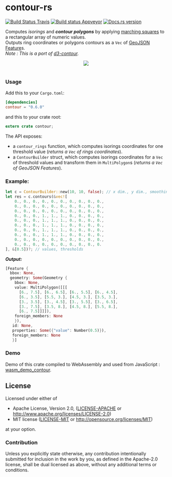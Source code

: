# contour-rs

[![Build Status Travis](https://travis-ci.org/mthh/contour-rs.svg?branch=master)](https://travis-ci.org/mthh/contour-rs)
[![Build status Appveyor](https://ci.appveyor.com/api/projects/status/uemh49tq7vy4uke6?svg=true)](https://ci.appveyor.com/project/mthh/contour-rs)
[![Docs.rs version](https://docs.rs/contour/badge.svg)](https://docs.rs/contour/)

Computes *isorings* and __*contour polygons*__ by applying [marching squares](https://en.wikipedia.org/wiki/Marching_squares) to a rectangular array of numeric values.  
Outputs ring coordinates or polygons contours as a `Vec` of [GeoJSON](https://github.com/georust/rust-geojson) [Feature](https://docs.rs/geojson/0.13.0/geojson/struct.Feature.html)s.  
*Note : This is a port of [d3-contour](https://github.com/d3/d3-contour).*  

<div style="text-align:center"><a href="https://mthh.github.io/wasm_demo_contour/"><img src ="https://raw.githubusercontent.com/mthh/contour-rs/master/illustration.png" /></a></div><br>

### Usage

Add this to your `Cargo.toml`:

```toml
[dependencies]
contour = "0.6.0"
```

and this to your crate root:

```rust
extern crate contour;
```

The API exposes:
- a `contour_rings` function, which computes isorings coordinates for one threshold value (*returns a `Vec` of rings coordinates*).
- a `ContourBuilder` struct, which computes isorings coordinates for a `Vec` of threshold values and transform them in `MultiPolygon`s (*returns a `Vec` of GeoJSON Features*).


### Example:

```rust
let c = ContourBuilder::new(10, 10, false); // x dim., y dim., smoothing
let res = c.contours(&vec![
    0., 0., 0., 0., 0., 0., 0., 0., 0., 0.,
    0., 0., 0., 0., 0., 0., 0., 0., 0., 0.,
    0., 0., 0., 0., 0., 0., 0., 0., 0., 0.,
    0., 0., 0., 1., 1., 1., 0., 0., 0., 0.,
    0., 0., 0., 1., 1., 1., 0., 0., 0., 0.,
    0., 0., 0., 1., 1., 1., 0., 0., 0., 0.,
    0., 0., 0., 1., 1., 1., 0., 0., 0., 0.,
    0., 0., 0., 1., 1., 1., 0., 0., 0., 0.,
    0., 0., 0., 0., 0., 0., 0., 0., 0., 0.,
    0., 0., 0., 0., 0., 0., 0., 0., 0., 0.
], &[0.5])?; // values, thresholds
```
__*Output:*__
```rust
[Feature {
  bbox: None,
  geometry: Some(Geometry {
    bbox: None,
    value: MultiPolygon([[[
      [6., 7.5], [6., 6.5], [6., 5.5], [6., 4.5],
      [6., 3.5], [5.5, 3.], [4.5, 3.], [3.5, 3.],
      [3., 3.5], [3., 4.5], [3., 5.5], [3., 6.5],
      [3., 7.5], [3.5, 8.], [4.5, 8.], [5.5, 8.],
      [6., 7.5]]]]),
    foreign_members: None
    }),
   id: None,
   properties: Some({"value": Number(0.5)}),
   foreign_members: None
   }]
```

### Demo

Demo of this crate compiled to WebAssembly and used from JavaScript : [wasm_demo_contour](https://mthh.github.io/wasm_demo_contour/).

## License

Licensed under either of

 * Apache License, Version 2.0, ([LICENSE-APACHE](LICENSE-APACHE) or http://www.apache.org/licenses/LICENSE-2.0)
 * MIT license ([LICENSE-MIT](LICENSE-MIT) or http://opensource.org/licenses/MIT)

at your option.

### Contribution

Unless you explicitly state otherwise, any contribution intentionally submitted
for inclusion in the work by you, as defined in the Apache-2.0 license, shall be dual licensed as above, without any
additional terms or conditions.
